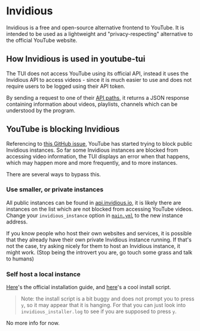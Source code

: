 # Invidious

Invidious is a free and open-source alternative frontend to YouTube. It is intended to be used as a lightweight and "privacy-respecting" alternative to the official YouTube website.

## How Invidious is used in youtube-tui

The TUI does not access YouTube using its official API, instead it uses the Invidious API to access videos - since it is much easier to use and does not require users to be logged using their API token.

By sending a request to one of their [API paths](https://docs.invidious.io/api/), it returns a JSON response containing information about videos, playlists, channels which can be understood by the program.

## YouTube is blocking Invidious

Referencing to [this GitHub issue](https://github.com/iv-org/invidious/issues/3822), YouTube has started trying to block public Invidious instances. So far some Invidious instances are blocked from accessing video information, the TUI displays an error when that happens, which may happen more and more frequently, and to more instances.

There are several ways to bypass this.

### Use smaller, or private instances

All public instances can be found in [api.invidious.io](https://api.invidious.io/), it is likely there are instances on the list which are not blocked from accessing YouTube videos. Change your `invidious_instance` option in [`main.yml`](./config/main.md) to the new instance address.

If you know people who host their own websites and services, it is possible that they already have their own private Invidious instance running. If that's not the case, try asking nicely for them to host an Invidious instance, it might work. (Stop being the introvert you are, go touch some grass and talk to humans)

### Self host a local instance

[Here](https://docs.invidious.io/installation/)'s the official installation guide, and [here](https://github.com/tmiland/Invidious-Updater)'s a cool install script.

> Note: the install script is a bit buggy and does not prompt you to press `y`, so it may appear that it is hanging. For that you can just look into `invidious_installer.log` to see if you are supposed to press `y`.

No more info for now.

